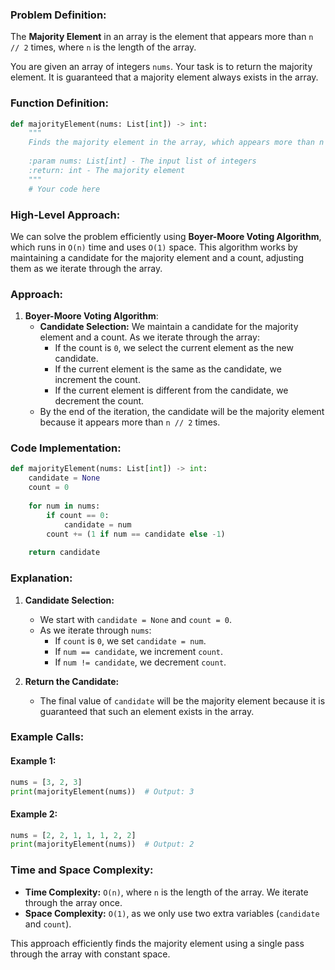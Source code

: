 ### Problem Definition:

The **Majority Element** in an array is the element that appears more than `n // 2` times, where `n` is the length of the array.

You are given an array of integers `nums`. Your task is to return the majority element. It is guaranteed that a majority element always exists in the array.

### Function Definition:

```python
def majorityElement(nums: List[int]) -> int:
    """
    Finds the majority element in the array, which appears more than n // 2 times.
    
    :param nums: List[int] - The input list of integers
    :return: int - The majority element
    """
    # Your code here
```

### High-Level Approach:

We can solve the problem efficiently using **Boyer-Moore Voting Algorithm**, which runs in `O(n)` time and uses `O(1)` space. This algorithm works by maintaining a candidate for the majority element and a count, adjusting them as we iterate through the array.

### Approach:

1. **Boyer-Moore Voting Algorithm**:
   - **Candidate Selection:** We maintain a candidate for the majority element and a count. As we iterate through the array:
     - If the count is `0`, we select the current element as the new candidate.
     - If the current element is the same as the candidate, we increment the count.
     - If the current element is different from the candidate, we decrement the count.
   - By the end of the iteration, the candidate will be the majority element because it appears more than `n // 2` times.

### Code Implementation:

```python
def majorityElement(nums: List[int]) -> int:
    candidate = None
    count = 0
    
    for num in nums:
        if count == 0:
            candidate = num
        count += (1 if num == candidate else -1)
    
    return candidate
```

### Explanation:

1. **Candidate Selection:**
   - We start with `candidate = None` and `count = 0`.
   - As we iterate through `nums`:
     - If `count` is `0`, we set `candidate = num`.
     - If `num == candidate`, we increment `count`.
     - If `num != candidate`, we decrement `count`.

2. **Return the Candidate:**
   - The final value of `candidate` will be the majority element because it is guaranteed that such an element exists in the array.

### Example Calls:

#### Example 1:
```python
nums = [3, 2, 3]
print(majorityElement(nums))  # Output: 3
```

#### Example 2:
```python
nums = [2, 2, 1, 1, 1, 2, 2]
print(majorityElement(nums))  # Output: 2
```

### Time and Space Complexity:

- **Time Complexity:** `O(n)`, where `n` is the length of the array. We iterate through the array once.
- **Space Complexity:** `O(1)`, as we only use two extra variables (`candidate` and `count`).

This approach efficiently finds the majority element using a single pass through the array with constant space.
